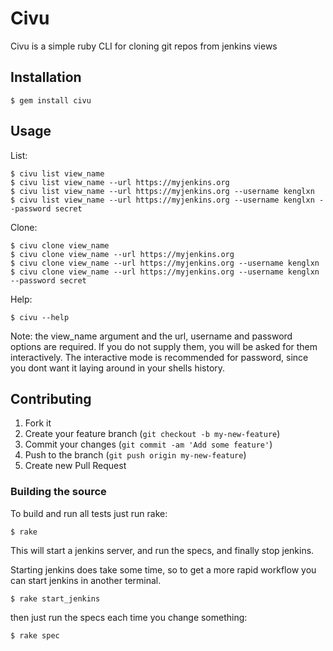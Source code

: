 # Civu

Civu is a simple ruby CLI for cloning git repos from jenkins views

## Installation

    $ gem install civu

## Usage

List:

    $ civu list view_name
    $ civu list view_name --url https://myjenkins.org
    $ civu list view_name --url https://myjenkins.org --username kenglxn
    $ civu list view_name --url https://myjenkins.org --username kenglxn --password secret

Clone:

    $ civu clone view_name
    $ civu clone view_name --url https://myjenkins.org
    $ civu clone view_name --url https://myjenkins.org --username kenglxn
    $ civu clone view_name --url https://myjenkins.org --username kenglxn --password secret

Help:

    $ civu --help

Note:
the view_name argument and the url, username and password options are required.
If you do not supply them, you will be asked for them interactively.
The interactive mode is recommended for password, since you dont want it laying around in your shells history.

## Contributing

1. Fork it
2. Create your feature branch (`git checkout -b my-new-feature`)
3. Commit your changes (`git commit -am 'Add some feature'`)
4. Push to the branch (`git push origin my-new-feature`)
5. Create new Pull Request

### Building the source

To build and run all tests just run rake:

    $ rake

This will start a jenkins server, and run the specs, and finally stop jenkins.

Starting jenkins does take some time, so to get a more rapid workflow you can start jenkins in another terminal.

    $ rake start_jenkins

then just run the specs each time you change something:

    $ rake spec